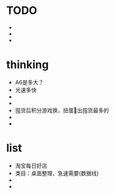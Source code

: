 # TODO
* 
* 
* 




# thinking
* A6是多大？
* 光速多快
*
*
* 囤货后积分游戏换，扭蛋🥚出囤货最多的
* 
*   

# list
* 淘宝每日好店
* 类目：桌面整理，急速需要(数据线)
*
*


